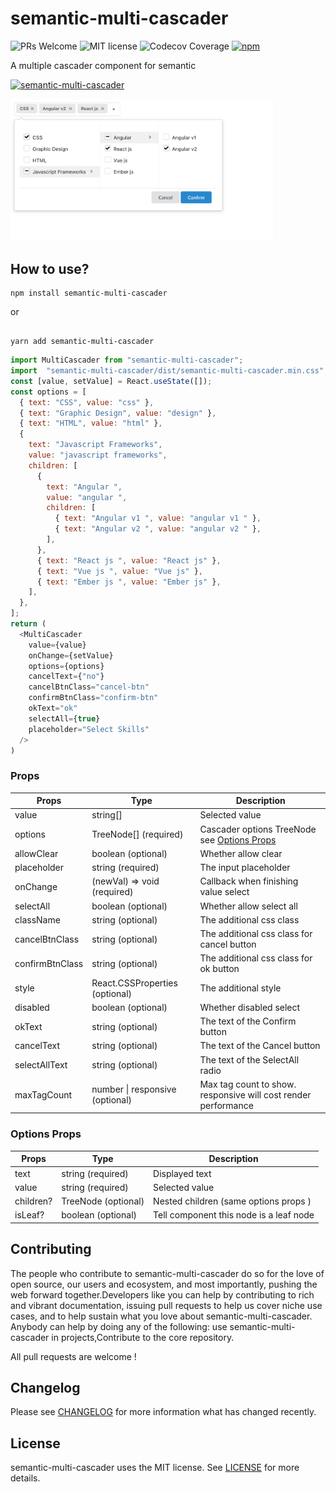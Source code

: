 
# semantic-multi-cascader

![PRs Welcome](https://img.shields.io/badge/PRs-welcome-ff69b4.svg) ![MIT license](https://img.shields.io/badge/License-MIT-blue.svg)
![Codecov Coverage](https://img.shields.io/codecov/c/github/HelKyle/semantic-multi-cascader/master.svg)
[![npm](https://img.shields.io/npm/v/semantic-multi-cascader)](https://www.npmjs.com/package/semantic-multi-cascader)

A multiple cascader component for semantic

[![semantic-multi-cascader](https://nodei.co/npm/semantic-multi-cascader.png)](https://npmjs.org/package/semantic-multi-cascader)

<div style="max-width: 420px">
  <img src="demo.png" alt="demo" />
</div>

## How to use?

```shell
npm install semantic-multi-cascader
```

or

```shell

yarn add semantic-multi-cascader
```

```js
import MultiCascader from "semantic-multi-cascader";
import  "semantic-multi-cascader/dist/semantic-multi-cascader.min.css";
const [value, setValue] = React.useState([]);
const options = [
  { text: "CSS", value: "css" },
  { text: "Graphic Design", value: "design" },
  { text: "HTML", value: "html" },
  {
    text: "Javascript Frameworks",
    value: "javascript frameworks",
    children: [
      {
        text: "Angular ",
        value: "angular ",
        children: [
          { text: "Angular v1 ", value: "angular v1 " },
          { text: "Angular v2 ", value: "angular v2 " },
        ],
      },
      { text: "React js ", value: "React js" },
      { text: "Vue js ", value: "Vue js" },
      { text: "Ember js ", value: "Ember js" },
    ],
  },
];
return (
  <MultiCascader
    value={value}
    onChange={setValue}
    options={options}
    cancelText={"no"}
    cancelBtnClass="cancel-btn"
    confirmBtnClass="confirm-btn"
    okText="ok"
    selectAll={true}
    placeholder="Select Skills"
  />
)
```

### Props

| Props               | Type                                                                                | Description                                                                                                                                                           |
| ------------------- | ----------------------------------------------------------------------------------- | --------------------------------------------------------------------------------------------------------------------------------------------------------------------- |
| value               | string[]                                                                            | Selected value                                                                                                                                                        |
| options                | TreeNode[]  (required)                                                                        | Cascader options TreeNode  see [Options Props](#options-props)                                                                      |
| allowClear          | boolean    (optional)                                                                         | Whether allow clear                                                                                                                                                   |
| placeholder         | string    (required)                                                                          | The input placeholder                                                                                                                                                 |
| onChange            | (newVal) => void (required)                                                                   | Callback when finishing value select                                                                                                                                  |
| selectAll           | boolean       (optional)                                                                      | Whether allow select all                                                                                                                                              |
| className           | string    (optional)                                                                          | The additional css class                                                                                                                                              |
| cancelBtnClass           | string    (optional)                                                                          | The additional css class for cancel button                                                                                                                                             |
| confirmBtnClass           | string    (optional)                                                                          | The additional css class for ok button                                                                                                                                             |
| style               | React.CSSProperties (optional)                                                                | The additional style                                                                                                                                                  |
| disabled            | boolean        (optional)                                                                     | Whether disabled select                                                                                                                                               |
| okText              | string      (optional)                                                                        | The text of the Confirm button                                                                                                                                        |
| cancelText          | string       (optional)                                                                       | The text of the Cancel button                                                                                                                                         |
| selectAllText       | string    (optional)                                                                          | The text of the SelectAll radio                                                                                                                                       |
| maxTagCount         | number \| responsive (optional)                      |  Max tag count to show. responsive will cost render performance                                                                                                                                          |

### Options Props

| Props               | Type                                                                                | Description                                                                                                                                                           |
| ------------------- | ----------------------------------------------------------------------------------- | --------------------------------------------------------------------------------------------------------------------------------------------------------------------- |
| text               | string    (required)                                                                      |  Displayed text                                                                                                                  |
| value               | string   (required)                                                                       | Selected value                                                                                                                                                        |
| children?               | TreeNode  (optional)                                                                          |  Nested children  (same options props )                                                                                                                                                       |
| isLeaf?               | boolean  (optional)                                                                          |  Tell component this node is a leaf node                                                                                                                                                        |

## Contributing

The people who contribute to semantic-multi-cascader do so for the love of open source, our users and ecosystem, and most importantly, pushing the web forward together.Developers like you can help by contributing to rich and vibrant documentation, issuing pull requests to help us cover niche use cases, and to help sustain what you love about semantic-multi-cascader. Anybody can help by doing any of the following: use semantic-multi-cascader in projects,Contribute to the core repository.

All pull requests are welcome !

## Changelog

Please see [CHANGELOG](CHANGELOG.md) for more information what has changed recently.

## License

semantic-multi-cascader uses the MIT license. See [LICENSE](LICENSE.md) for more details.
